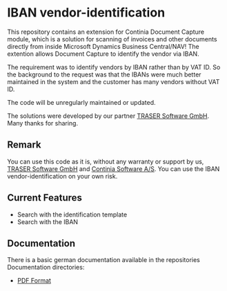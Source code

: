 # IBAN vendor-identification #

This repository contains an extension for Continia Document Capture module, which is a solution for scanning of invoices and other documents directly from inside Microsoft Dynamics Business Central/NAV!
The extention allows Document Capture to identify the vendor via IBAN. 

The requirement was to identify vendors by IBAN rather than by VAT ID. So the background to the request was that the IBANs were much better 
maintained in the system and the customer has many vendors without VAT ID.

The code will be unregularly maintained or updated.

The solutions were developed by our partner [TRASER Software GmbH](https://traser-software.de/ "TRASER Software"). Many thanks for sharing. 
## Remark ##
You can use this code as it is, without any warranty or support by us, [TRASER Software GmbH](https://traser-software.de/ "TRASER Software") and [Continia Software A/S](https://www.continia.com "Continia Software"). 
You can use the IBAN vendor-identification on your own risk. 


## Current Features ##
- Search with the identification template
- Search with the IBAN 

## Documentation ##
There is a basic german documentation available in the repositories Documentation directories:
- [PDF Format](https://github.com/document-capture/iban-vendor-identification/blob/main/Documentation/Kreditoridentifikation%20durch%20IBAN_de.pdf)